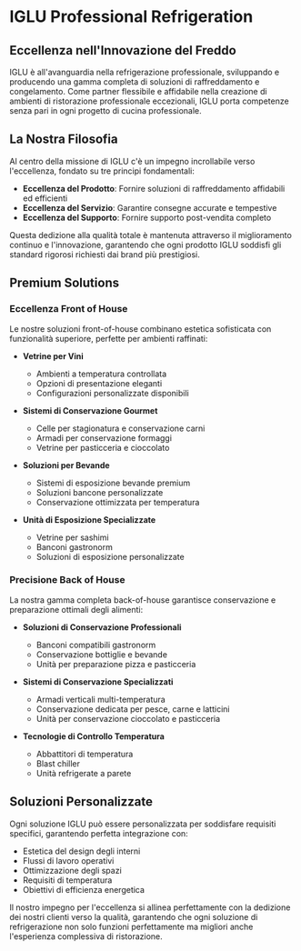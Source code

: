 # IGLU Professional Refrigeration

## Eccellenza nell'Innovazione del Freddo

IGLU è all'avanguardia nella refrigerazione professionale, sviluppando e producendo una gamma completa di soluzioni di raffreddamento e congelamento. Come partner flessibile e affidabile nella creazione di ambienti di ristorazione professionale eccezionali, IGLU porta competenze senza pari in ogni progetto di cucina professionale.

## La Nostra Filosofia

Al centro della missione di IGLU c'è un impegno incrollabile verso l'eccellenza, fondato su tre principi fondamentali:

- **Eccellenza del Prodotto**: Fornire soluzioni di raffreddamento affidabili ed efficienti
- **Eccellenza del Servizio**: Garantire consegne accurate e tempestive
- **Eccellenza del Supporto**: Fornire supporto post-vendita completo

Questa dedizione alla qualità totale è mantenuta attraverso il miglioramento continuo e l'innovazione, garantendo che ogni prodotto IGLU soddisfi gli standard rigorosi richiesti dai brand più prestigiosi.

## Premium Solutions

### Eccellenza Front of House
Le nostre soluzioni front-of-house combinano estetica sofisticata con funzionalità superiore, perfette per ambienti raffinati:

- **Vetrine per Vini**
  - Ambienti a temperatura controllata
  - Opzioni di presentazione eleganti
  - Configurazioni personalizzate disponibili

- **Sistemi di Conservazione Gourmet**
  - Celle per stagionatura e conservazione carni
  - Armadi per conservazione formaggi
  - Vetrine per pasticceria e cioccolato

- **Soluzioni per Bevande**
  - Sistemi di esposizione bevande premium
  - Soluzioni bancone personalizzate
  - Conservazione ottimizzata per temperatura

- **Unità di Esposizione Specializzate**
  - Vetrine per sashimi
  - Banconi gastronorm
  - Soluzioni di esposizione personalizzate

### Precisione Back of House
La nostra gamma completa back-of-house garantisce conservazione e preparazione ottimali degli alimenti:

- **Soluzioni di Conservazione Professionali**
  - Banconi compatibili gastronorm
  - Conservazione bottiglie e bevande
  - Unità per preparazione pizza e pasticceria

- **Sistemi di Conservazione Specializzati**
  - Armadi verticali multi-temperatura
  - Conservazione dedicata per pesce, carne e latticini
  - Unità per conservazione cioccolato e pasticceria

- **Tecnologie di Controllo Temperatura**
  - Abbattitori di temperatura
  - Blast chiller
  - Unità refrigerate a parete

## Soluzioni Personalizzate

Ogni soluzione IGLU può essere personalizzata per soddisfare requisiti specifici, garantendo perfetta integrazione con:

- Estetica del design degli interni
- Flussi di lavoro operativi
- Ottimizzazione degli spazi
- Requisiti di temperatura
- Obiettivi di efficienza energetica

Il nostro impegno per l'eccellenza si allinea perfettamente con la dedizione dei nostri clienti verso la qualità, garantendo che ogni soluzione di refrigerazione non solo funzioni perfettamente ma migliori anche l'esperienza complessiva di ristorazione.
